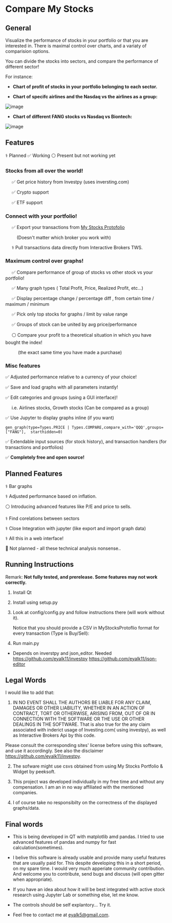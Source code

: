 
# Compare My Stocks

## General 
Visualize the performance of stocks in your portfolio or that  you are interested in.
There is maximal control over charts, and a variaty of comparision options. 

You can divide the stocks into sectors, and compare the performance of different sector! 

For instance: 

* **Chart of profit of stocks in your portfolio belonging to each sector.** 

* **Chart of specifc airlines and the Nasdaq vs the airlines as a group:**
 
![image](https://user-images.githubusercontent.com/72234965/147842609-bf1323af-a4dd-48e1-ae71-c7d95109b990.png)

* **Chart of different  FANG stocks vs Nasdaq vs Biontech:** 
 
![image](https://user-images.githubusercontent.com/72234965/137415199-b4d6d463-5ef0-4cc9-930c-58b086a94f5b.png)



##  Features 
⚕️	Planned
✅ Working 
⚪ Present but not working yet

 
### **Stocks from all over the world!**
 
&nbsp;&nbsp;&nbsp;&nbsp; ✅ Get price history from Investpy (uses inversting.com)  

&nbsp;&nbsp;&nbsp;&nbsp; ✅ Crypto support 

&nbsp;&nbsp;&nbsp;&nbsp; ✅ ETF support 

### **Connect with your portfolio!**

&nbsp;&nbsp;&nbsp;&nbsp; ✅ Export your transactions from [My Stocks Protofolio](https://play.google.com/store/apps/details?id=co.peeksoft.stocks) 

&nbsp;&nbsp;&nbsp;&nbsp;&nbsp;&nbsp;&nbsp;&nbsp; (Doesn't matter which broker you work with)

&nbsp;&nbsp;&nbsp;&nbsp; ⚕️ Pull transactions data directly from Interactive Brokers TWS. 

### **Maximum control over graphs!**

 &nbsp;&nbsp;&nbsp;&nbsp; ✅ Compare performance of group of stocks vs other stock vs your portfolio! 

&nbsp;&nbsp;&nbsp;&nbsp; ✅ Many graph types ( Total Profit, Price, Realized Profit, etc...) 

&nbsp;&nbsp;&nbsp;&nbsp; ✅ Display percentage change / percentage diff , from certain time / maximum / minimum 

&nbsp;&nbsp;&nbsp;&nbsp; ✅ Pick only top stocks for graphs / limit by value range

&nbsp;&nbsp;&nbsp;&nbsp; ✅ Groups of stock can be united by avg price/performance 

&nbsp;&nbsp;&nbsp;&nbsp; ⚪ Compare your profit to a theoretical situation in which you have bought the index!

&nbsp;&nbsp;&nbsp;&nbsp; &nbsp;&nbsp;&nbsp;&nbsp; (the exact same time you have made a purchase)

### Misc features 

✅ Adjusted performance relative to a currency of your choice! 

✅ Save and load graphs with all parameters instantly! 

✅ Edit categories and groups (using a GUI interface)! 

&nbsp;&nbsp;&nbsp;&nbsp;  i.e. Airlines stocks, Growth stocks (Can be compared as a group)

✅ Use Jupyter to display graphs inline (if you want) 
```
gen_graph(type=Types.PRICE | Types.COMPARE,compare_with='QQQ',groups=["FANG"],  starthidden=0)
```

✅ Extendable input sources (for stock history), and transaction handlers (for transactions and portfolios)

✅ **Completely free and open source!** 

## Planned Features

⚕️	Bar graphs 

⚕️ Adjusted performance based on  inflation. 

⚪ Introducing advanced features like P/E and price to sells.

⚕️ Find corelations between sectors  

⚕️ Close Integration  with jupyter (like export and import graph data) 

⚕️ All this in a web interface!

🔴 Not planned - all these technical analysis nonsense..



## Running Instructions

Remark: **Not fully tested, and prerelease. Some features may not work correctly.** 

 1. Install Qt 
 2. Install using setup.py
 3. Look at config/config.py and follow instructions there (will work without it).

    Notice that you should provide a CSV in MyStocksProtoflio format for every transaction (Type is Buy/Sell):
 
 4. Run main.py


* Depends on inverstpy and json_editor. Needed https://github.com/eyalk11/investpy  https://github.com/eyalk11/json-editor 

## Legal Words

I would like to add that: 

1. IN NO EVENT SHALL THE AUTHORS BE LIABLE FOR ANY CLAIM, DAMAGES OR OTHER LIABILITY, WHETHER IN AN ACTION OF CONTRACT, TORT OR OTHERWISE, ARISING FROM, OUT OF OR IN CONNECTION WITH THE SOFTWARE OR THE USE OR OTHER DEALINGS IN THE SOFTWARE. That is also true for the any claim associated with inderict usage of Investing.com( using investpy), as well as Interactive Brokers Api by this code. 

Please consult the corresponding sites' license before using this software, and use it accordingly. See also the disclaimer https://github.com/eyalk11/investpy.

2. The sofware might use csvs obtained from using  My Stocks Portfolio & Widget by peeksoft.   

3. This project was developed individually in my free time and without any compensation. I am an in no way affiliated with the mentioned companies. 

4. I of course take no responsibilty on the correctness of the displayed graphs/data. 

## Final words
* This is being developed in QT with matplotlib amd pandas. I tried to use advanced features of pandas and numpy for fast calculation(sometimes).



* I belive this software is already usable and provide many useful features that are usually paid for. This despite developing this in a short period, on my spare time. I would very much apperiate community contribution. And welcome you to contribute, send bugs and discuss (will open gitter when appropriate). 

* If you have an idea about how it will be best integrated with active stock research using Jupyter Lab or something else, let me know. 

* The controls should be self explantory... Try it. 
 
* Feel free to contact me at eyalk5@gmail.com.

